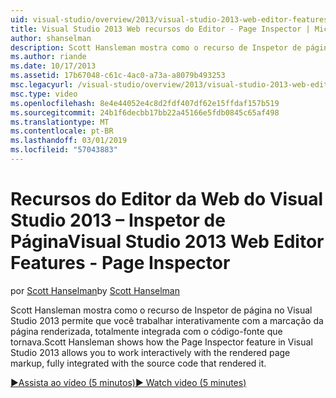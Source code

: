 ```yaml
---
uid: visual-studio/overview/2013/visual-studio-2013-web-editor-features-page-inspector
title: Visual Studio 2013 Web recursos do Editor - Page Inspector | Microsoft Docs
author: shanselman
description: Scott Hansleman mostra como o recurso de Inspetor de página no Visual Studio 2013 permite que você trabalhar interativamente com a marcação da página renderizada, w totalmente integrada...
ms.author: riande
ms.date: 10/17/2013
ms.assetid: 17b67048-c61c-4ac0-a73a-a8079b493253
msc.legacyurl: /visual-studio/overview/2013/visual-studio-2013-web-editor-features-page-inspector
msc.type: video
ms.openlocfilehash: 8e4e44052e4c8d2fdf407df62e15ffdaf157b519
ms.sourcegitcommit: 24b1f6decbb17bb22a45166e5fdb0845c65af498
ms.translationtype: MT
ms.contentlocale: pt-BR
ms.lasthandoff: 03/01/2019
ms.locfileid: "57043883"
---
```

<a name="visual-studio-2013-web-editor-features---page-inspector"></a><span data-ttu-id="2a1c6-103">Recursos do Editor da Web do Visual Studio 2013 – Inspetor de Página</span><span class="sxs-lookup"><span data-stu-id="2a1c6-103">Visual Studio 2013 Web Editor Features - Page Inspector</span></span>
====================
<span data-ttu-id="2a1c6-104">por [Scott Hanselman](https://github.com/shanselman)</span><span class="sxs-lookup"><span data-stu-id="2a1c6-104">by [Scott Hanselman](https://github.com/shanselman)</span></span>

<span data-ttu-id="2a1c6-105">Scott Hansleman mostra como o recurso de Inspetor de página no Visual Studio 2013 permite que você trabalhar interativamente com a marcação da página renderizada, totalmente integrada com o código-fonte que tornava.</span><span class="sxs-lookup"><span data-stu-id="2a1c6-105">Scott Hansleman shows how the Page Inspector feature in Visual Studio 2013 allows you to work interactively with the rendered page markup, fully integrated with the source code that rendered it.</span></span>

[<span data-ttu-id="2a1c6-106">&#9654;Assista ao vídeo (5 minutos)</span><span class="sxs-lookup"><span data-stu-id="2a1c6-106">&#9654; Watch video (5 minutes)</span></span>](https://channel9.msdn.com/Blogs/ASP-NET-Site-Videos/visual-studio-2013-web-editor-features-page-inspector)
